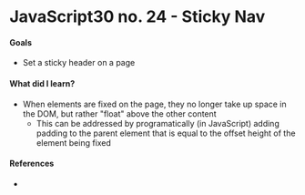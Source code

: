 # JavaScript30 no. 24 - Sticky Nav

<!-- [Dancing highlights!](https://codepen.io/nichelicorn/pen/oNewRye) -->

<!-- *This project requires a local server - download the repo to run locally. 🙃* -->
<!-- *Then, `npm i` in the terminal to install the server.* -->
<!-- *Then, `npm start` to start the server. The terminal will prompt you with the url to access the project in your browser.* -->

#### Goals
* Set a sticky header on a page

#### What did I learn?
* When elements are fixed on the page, they no longer take up space in the DOM, but rather "float" above the other content
  * This can be addressed by programatically (in JavaScript) adding padding to the parent element that is equal to the offset height of the element being fixed

#### References
* 